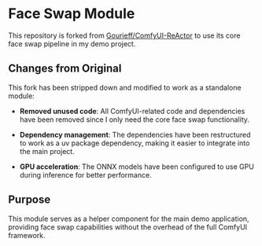 # Face Swap Module

This repository is forked from [Gourieff/ComfyUI-ReActor](https://github.com/Gourieff/ComfyUI-ReActor) to use its core face swap pipeline in my demo project.

## Changes from Original

This fork has been stripped down and modified to work as a standalone module:

- **Removed unused code**: All ComfyUI-related code and dependencies have been removed since I only need the core face swap functionality.

- **Dependency management**: The dependencies have been restructured to work as a uv package dependency, making it easier to integrate into the main project.

- **GPU acceleration**: The ONNX models have been configured to use GPU during inference for better performance.

## Purpose

This module serves as a helper component for the main demo application, providing face swap capabilities without the overhead of the full ComfyUI framework.

